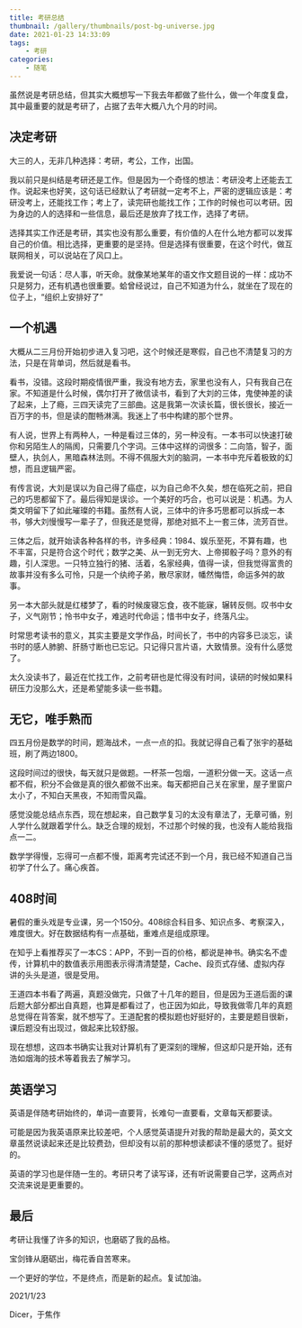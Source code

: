 ```yaml
---
title: 考研总结
thumbnail: /gallery/thumbnails/post-bg-universe.jpg
date: 2021-01-23 14:33:09
tags: 
    - 考研
categories: 
    - 随笔
---
```


虽然说是考研总结，但其实大概想写一下我去年都做了些什么，做一个年度复盘，其中最重要的就是考研了，占据了去年大概八九个月的时间。

<!--more-->

##  决定考研

大三的人，无非几种选择：考研，考公，工作，出国。

我以前只是纠结是考研还是工作。但是因为一个奇怪的想法：考研没考上还能去工作。说起来也好笑，这句话已经默认了考研就一定考不上，严密的逻辑应该是：考研没考上，还能找工作；考上了，读完研也能找工作；工作的时候也可以考研。因为身边的人的选择和一些信息，最后还是放弃了找工作，选择了考研。

选择其实工作还是考研，其实也没有那么重要，有价值的人在什么地方都可以发挥自己的价值。相比选择，更重要的是坚持。但是选择有很重要，在这个时代，做互联网相关，可以说站在了风口上。

我爱说一句话：尽人事，听天命。就像某地某年的语文作文题目说的一样：成功不只是努力，还有机遇也很重要。蛤曾经说过，自己不知道为什么，就坐在了现在的位子上，“组织上安排好了”

## 一个机遇

大概从二三月份开始初步进入复习吧，这个时候还是寒假，自己也不清楚复习的方法，只是在背单词，然后就是看书。

看书，没错。这段时期疫情很严重，我没有地方去，家里也没有人，只有我自己在家。不知道是什么时候，偶尔打开了微信读书，看到了大刘的三体，鬼使神差的读了起来，上了瘾，三四天读完了三部曲。这是我第一次读长篇，很长很长，接近一百万字的书，但是读的酣畅淋漓。我迷上了书中构建的那个世界。

有人说，世界上有两种人，一种是看过三体的，另一种没有。一本书可以快速打破你和另陌生人的隔阂，只需要几个字词。三体中这样的词很多：二向箔，智子，面壁人，执剑人，黑暗森林法则。不得不佩服大刘的脑洞，一本书中充斥着极致的幻想，而且逻辑严密。

有传言说，大刘是误以为自己得了癌症，以为自己命不久矣，想在临死之前，把自己的巧思都留下了。最后得知是误诊。一个美好的巧合，也可以说是：机遇。为人类文明留下了如此璀璨的书籍。虽然有人说，三体中的许多巧思都可以拆成一本书，够大刘慢慢写一辈子了，但我还是觉得，那绝对抵不上一套三体，流芳百世。

三体之后，就开始读各种各样的书，许多经典：1984、娱乐至死，不算有趣，也不丰富，只是符合这个时代；数学之美、从一到无穷大、上帝掷骰子吗？意外的有趣，引人深思。一只特立独行的猪、活着，名家经典，值得一读，但我觉得富贵的故事并没有多么可怜，只是一个纨绔子弟，散尽家财，幡然悔悟，命运多舛的故事。

另一本大部头就是红楼梦了，看的时候废寝忘食，夜不能寐，辗转反侧。叹书中女子，义气刚节；怜书中女子，难逃时代命运；惜书中女子，终落凡尘。

时常思考读书的意义，其实主要是文学作品，时间长了，书中的内容多已淡忘，读书时的感人肺腑、肝肠寸断也已忘记。只记得只言片语，大致情景。没有什么感觉了。

太久没读书了，最近在忙找工作，之前考研也是忙得没有时间，读研的时候如果科研压力没那么大，还是希望能多读一些书籍。

## 无它，唯手熟而

四五月份是数学的时间，题海战术，一点一点的扣。我就记得自己看了张宇的基础班，刷了两边1800。

这段时间过的很快，每天就只是做题。一杯茶一包烟，一道积分做一天。这话一点都不假，积分不会做是真的很久都做不出来。每天都把自己关在家里，屋子里窗户太小了，不知白天黑夜，不知雨雪风霜。

感觉没能总结点东西，现在想起来，自己数学复习的太没有章法了，无章可循，别人学什么就跟着学什么。缺乏合理的规划，不过那个时候的我，也没有人能给我指点一二。

数学学得慢，忘得可一点都不慢，距离考完试还不到一个月，我已经不知道自己当初学了什么了。痛心疾首。

## 408时间

暑假的重头戏是专业课，另一个150分。408综合科目多、知识点多、考察深入，难度很大。好在数据结构有一点基础，重难点是组成原理。

在知乎上看推荐买了一本CS：APP，不到一百的价格，都说是神书。确实名不虚传，计算机中的数值表示用图表示得清清楚楚，Cache、段页式存储、虚拟内存讲的头头是道，很是受用。

王道四本书看了两遍，真题没做完，只做了十几年的题目，但是因为王道后面的课后题大部分都出自真题，也算是都看过了，也正因为如此，导致我做零几年的真题总觉得在背答案，就不想写了。王道配套的模拟题也好挺好的，主要是题目很新，课后题没有出现过，做起来比较舒服。

现在想想，这四本书确实让我对计算机有了更深刻的理解，但这却只是开始，还有浩如烟海的技术等着我去了解学习。

## 英语学习

英语是伴随考研始终的，单词一直要背，长难句一直要看，文章每天都要读。

可能是因为我英语原来比较差吧，个人感觉英语提升对我的帮助是最大的，英文文章虽然说读起来还是比较费劲，但却没有以前的那种想读都读不懂的感觉了。挺好的。

英语的学习也是伴随一生的。考研只考了读写译，还有听说需要自己学，这两点对交流来说是更重要的。

## 最后

考研让我懂了许多的知识，也磨砺了我的品格。

宝剑锋从磨砺出，梅花香自苦寒来。

一个更好的学位，不是终点，而是新的起点。复试加油。

2021/1/23

Dicer，于焦作